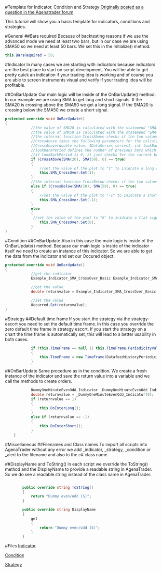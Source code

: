 #Template for Indicator, Condition and Strategy
[Originally posted as a question in the Agenatrader forum](http://www.tradeescort.com/phpbb_de/viewtopic.php?f=18&t=2680&p=11739)

This tutorial will show you a basic template for indicators, conditions and strategies.

#General
##Bars required
Because of backtesting reasons if we use the advanced mode we need at least two bars, but in our case we are using SMA50 so we need at least 50 bars. We set this in the Initialize() method.
```C#
this.BarsRequired = 50;
```

#Indicator
In many cases we are starting with indicators because indicators are the best place to start on script development. 
You will be able to get pretty quick an indication if your trading idea is working and of course you are able to screen instruments visual and verify if your trading idea will be profitable.

##OnBarUpdate
Our main logic will be inside of the OnBarUpdate() method. In our example we are using SMA to get long and short signals. If the SMA20 is crossing above the SMA50 we get a long signal. If the SMA20 is crossing below the SMA50 we create a short signal.
```C#
protected override void OnBarUpdate()
{
            //the value of SMA20 is calculated with the statemend "SMA(20)"
            //the value of SMA50 is calculated with the statemend "SMA(50)"
            //the internal function CrossAbove checks if the two values are crossing above
            //CrossAbove takes the following parameters for the calculation and returns either "true" or "false":
            //CrossAbove(double value, IDataSeries series1, int lookBackPeriod)
            //lookBackPeriod defines the number of previous bars which should be considered 
            //if lookBackPeriod is 0, it just checks for the current bar
            if (CrossAbove(SMA(20), SMA(50), 0) == true)
            {
                //set the value of the plot to "1" to inidcate a long signal
                this.SMA_CrossOver.Set(1);
            }
            //the internal function CrossBelow checks if the two values are crossing below
            else if (CrossBelow(SMA(20), SMA(50), 0) == true)
            {
                //set the value of the plot to "-1" to inidcate a short signal
                this.SMA_CrossOver.Set(-1);
            }
            else
            {
             //set the value of the plot to "0" to inidcate a flat signal
                this.SMA_CrossOver.Set(0);
            }
}
```

#Condition
##OnBarUpdate
Also in this case the main logic is inside of the OnBarUpdate() method. Because our main logic is inside of the indicator itself we need to create an instance of this indicator. So we are able to get the data from the indicator and set our Occured object.
```C#
protected override void OnBarUpdate()
{
            //get the indicator
            Example_Indicator_SMA_CrossOver_Basic Example_Indicator_SMA_CrossOver_Basic = LeadIndicator.Example_Indicator_SMA_CrossOver_Basic();

            //get the value
            double returnvalue = Example_Indicator_SMA_CrossOver_Basic[0];

            //set the value
            Occurred.Set(returnvalue);
}
```

#Strategy
##Default time frame
If you start the strategy via the strategy-escort you need to set the default time frame. In this case you override the zero default time frame in strategy escort. If you start the strategy on a chart the time frame is automatically set, this will lead to a better usability in both cases.
```C#
            if (this.TimeFrame == null || this.TimeFrame.PeriodicityValue == 0)
            {
                this.TimeFrame = new TimeFrame(DatafeedHistoryPeriodicity.Minute, 1);
            }
```
##OnBarUpdate
Same procedure as in the condition. We create a fresh instance of the indicator and save the return value into a variable and we call the methods to create orders.

```C#
            DummyOneMinuteEvenOdd_Indicator _DummyOneMinuteEvenOdd_Indicator = LeadIndicator.DummyOneMinuteEvenOdd_Indicator();
            double returnvalue = _DummyOneMinuteEvenOdd_Indicator[0];
            if (returnvalue == 1)
            {
                this.DoEnterLong();
            }
            else if (returnvalue == -1)
            {
                this.DoEnterShort();
            }
	}
```

#Miscellaneous
##Filenames and Class names
To import all scripts into AgenaTrader without any error we add _indicator, _strategy, _condition or _alert to the filename and also to the c# class name.

##DisplayName and ToString()
In each script we override the ToString() method and the DisplayName to provide a readable string in AgenaTrader. So we do see a readable string instead of the class name in AgenaTrader.
```C#

        public override string ToString()
        {
            return "Dummy even/odd (S)";
        }

        public override string DisplayName
        {
            get
            {
                return "Dummy even/odd (S)";
            }
        }
```

#Files
[Indicator](https://github.com/simonpucher/AgenaTrader/blob/master/Indicator/DummyOneMinuteEvenOdd_Indicator.cs)

[Condition](https://github.com/simonpucher/AgenaTrader/blob/master/Condition/DummyOneMinuteEvenOdd_Condition.cs)

[Strategy](https://github.com/simonpucher/AgenaTrader/blob/master/Strategy/DummyOneMinuteEvenOdd_Strategy.cs)

